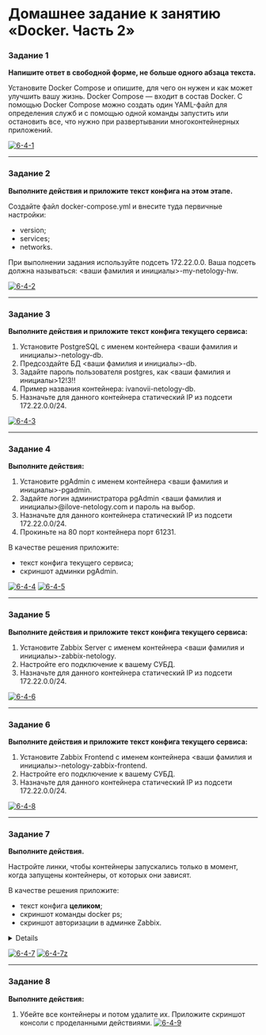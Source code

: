 # Домашнее задание к занятию «Docker. Часть 2»

### Задание 1

**Напишите ответ в свободной форме, не больше одного абзаца текста.**

Установите Docker Compose и опишите, для чего он нужен и как может улучшить вашу жизнь.
Docker Compose — входит в состав Docker. С помощью Docker Compose можно создать один YAML-файл для определения служб и с помощью одной команды запустить или остановить все, что нужно при развертывании многоконтейнерных приложений.

<a href="https://ibb.co/myx68vp"><img src="https://i.ibb.co/wQvMsJt/6-4-1.png" alt="6-4-1" border="0"></a>

---

### Задание 2 

**Выполните действия и приложите текст конфига на этом этапе.** 

Создайте файл docker-compose.yml и внесите туда первичные настройки: 

 * version;
 * services;
 * networks.

При выполнении задания используйте подсеть 172.22.0.0.
Ваша подсеть должна называться: <ваши фамилия и инициалы>-my-netology-hw.

<a href="https://ibb.co/bWTS223"><img src="https://i.ibb.co/X21h334/6-4-2.png" alt="6-4-2" border="0"></a>

---

### Задание 3 

**Выполните действия и приложите текст конфига текущего сервиса:** 

1. Установите PostgreSQL с именем контейнера <ваши фамилия и инициалы>-netology-db. 
2. Предсоздайте БД <ваши фамилия и инициалы>-db.
3. Задайте пароль пользователя postgres, как <ваши фамилия и инициалы>12!3!!
4. Пример названия контейнера: ivanovii-netology-db.
5. Назначьте для данного контейнера статический IP из подсети 172.22.0.0/24.

<a href="https://ibb.co/gw03Dt0"><img src="https://i.ibb.co/CvjznVj/6-4-3.png" alt="6-4-3" border="0"></a>

---

### Задание 4 

**Выполните действия:**

1. Установите pgAdmin с именем контейнера <ваши фамилия и инициалы>-pgadmin. 
2. Задайте логин администратора pgAdmin <ваши фамилия и инициалы>@ilove-netology.com и пароль на выбор.
3. Назначьте для данного контейнера статический IP из подсети 172.22.0.0/24.
4. Прокиньте на 80 порт контейнера порт 61231.

В качестве решения приложите:

* текст конфига текущего сервиса;
* скриншот админки pgAdmin.

<a href="https://ibb.co/TBKbkwH"><img src="https://i.ibb.co/MD8GsgR/6-4-4.png" alt="6-4-4" border="0"></a>
<a href="https://ibb.co/61gxGxS"><img src="https://i.ibb.co/ZYWPvPr/6-4-5.png" alt="6-4-5" border="0"></a>

---

### Задание 5 

**Выполните действия и приложите текст конфига текущего сервиса:** 

1. Установите Zabbix Server с именем контейнера <ваши фамилия и инициалы>-zabbix-netology. 
2. Настройте его подключение к вашему СУБД.
3. Назначьте для данного контейнера статический IP из подсети 172.22.0.0/24.

<a href="https://ibb.co/WnrjqWK"><img src="https://i.ibb.co/fM3LBY0/6-4-6.png" alt="6-4-6" border="0"></a>

---

### Задание 6

**Выполните действия и приложите текст конфига текущего сервиса:** 

1. Установите Zabbix Frontend с именем контейнера <ваши фамилия и инициалы>-netology-zabbix-frontend. 
2. Настройте его подключение к вашему СУБД.
3. Назначьте для данного контейнера статический IP из подсети 172.22.0.0/24.

<a href="https://ibb.co/m8BVLcV"><img src="https://i.ibb.co/xHstp7t/6-4-8.png" alt="6-4-8" border="0"></a>

---

### Задание 7 

**Выполните действия.**

Настройте линки, чтобы контейнеры запускались только в момент, когда запущены контейнеры, от которых они зависят.

В качестве решения приложите:

* текст конфига **целиком**;
* скриншот команды docker ps;
* скриншот авторизации в админке Zabbix.
<details>  
version: '3.8'

services:
 ovchinnikovda-netology-db:
  image: postgres:latest #Образ, который будем использовать
  container_name: ovchinnikov-netology-db #Имя, которым будет называться контейнер
  ports: #Порты, которые пробрасываем с докер сервера внутрь контейнера
    - 5432:5432
  volumes: #Папка, которую пробросим с докер сервера внутрь контейнера
    - ./pg_data:/var/lib/postgresql/data/pgdata
  environment: #Переменные среды
    POSTGRES_PASSWORD: ovchinnikovda12!3!! #Задаем пароль от пользователя postgres
    POSTGRES_DB: ovchinnikovda_db #БД, которая будет создана
    PGDATA: /var/lib/postgresql/data/pgdata #Путь внутри контейнера, гдебудет папка pgdata
  networks:
    ovchinnikovda-my-netology-hw:
      ipv4_address: 172.22.0.2
  restart: always #Режим перезапуска контейнера. Контейнер всегда будет перезапускаться.


 pgadmin:
  image: dpage/pgadmin4
  container_name: ovchinnikovda-pgadmin
  environment:
    PGADMIN_DEFAULT_EMAIL: ovchinnikovda@ilove-netology.com
    PGADMIN_DEFAULT_PASSWORD: ovchinnikovda12!3!!
  ports:
    - 61231:80
  networks:
    ovchinnikovda-my-netology-hw:
      ipv4_address: 172.22.0.3
  restart: always


 zabbix-server:
  image: zabbix/zabbix-server-pgsql
  links:
    - ovchinnikovda-netology-db
  container_name: ovchinnikov-zabbix-db
  environment:
    DB_SERVER_HOST: '172.22.0.2'
    POSTGRES_USER: postgres
    POSTGRES_PASSWORD: ovchinnikovda12!3!!
  ports:
    - 10051:10051
  networks:
    ovchinnikovda-my-netology-hw:
      ipv4_address: 172.22.0.4
  restart: always


 zabbix_wgui:
  image: zabbix/zabbix-web-apache-pgsql
  links:
    - ovchinnikovda-netology-db
    - pgadmin
    - zabbix-server
  container_name: ovchinnikovda-netology-zabbix-frontend
  environment:
    DB_SERVER_HOST: '172.22.0.2'
    POSTGRES_USER: postgres
    POSTGRES_PASSWORD: ovchinnikovda12!3!!
    ZBX_SERVER_HOST: zabbix_wgui
    PHP_TZ: Europe/Moscow
  ports:
   - 80:8080
   - 443:8443
  networks:
    ovchinnikovda-my-netology-hw:
      ipv4_address: 172.22.0.5
  restart: always




networks:
 ovchinnikovda-my-netology-hw:
  driver: bridge
  ipam:
    config:
    - subnet: 172.22.0.0/24


</details>

<a href="https://ibb.co/d4DKTfF"><img src="https://i.ibb.co/VYTB1LR/6-4-7.png" alt="6-4-7" border="0"></a>
<a href="https://ibb.co/0X45Mqr"><img src="https://i.ibb.co/thjRsBD/6-4-7z.png" alt="6-4-7z" border="0"></a>

---

### Задание 8 

**Выполните действия:** 

1. Убейте все контейнеры и потом удалите их.
Приложите скриншот консоли с проделанными действиями.
<a href="https://ibb.co/sHkBMvq"><img src="https://i.ibb.co/k1kdWgX/6-4-9.png" alt="6-4-9" border="0"></a>
